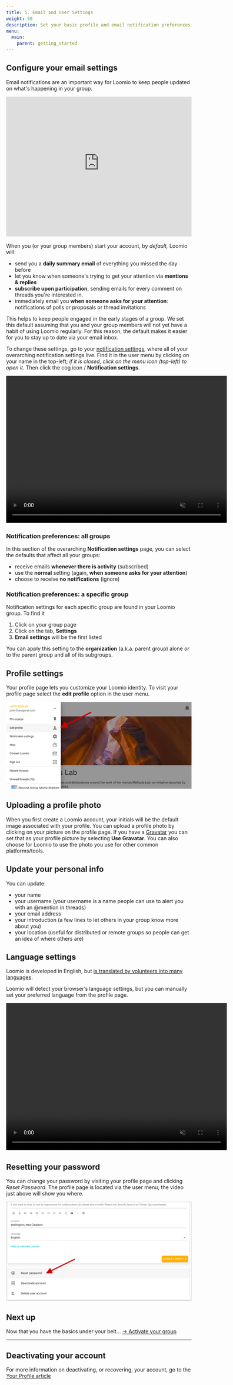 ```yaml
---
title: 5. Email and User Settings
weight: 50
description: Set your basic profile and email notification preferences.
menu:
  main:
    parent: getting_started
---
```


## Configure your email settings

Email notifications are an important way for Loomio to keep people updated on what's happening in your group.

<iframe width="100%" height="380px" src="https://www.youtube-nocookie.com/embed/np02ObWLpJM" frameborder="0" allowfullscreen></iframe>

When you (or your group members) start your account, by _default,_ Loomio will:

- send you a **daily summary email** of everything you missed the day before
- let you know when someone's trying to get your attention via **mentions & replies**
- **subscribe upon participation**, sending emails for every comment on threads you're interested in.
- immediately email you **when someone asks for your attention**: notifications of polls or proposals or thread invitations

This helps to keep people engaged in the early stages of a group. We set this default assuming that you and your group members will not yet have a habit of using Loomio regularly. For this reason, the default makes it easier for you to stay up to date via your email inbox.

To change these settings, go to your [notification settings](https://www.loomio.org/email_preferences), where all of your overarching notification settings live. Find it in the user menu by clicking on your name in the top-left; _if it is closed, click on the menu icon (top-left) to open it._ Then click the cog icon / **Notification settings**.

<video width="600" height="400" playsinline muted loop controls>
<source src="change_notifications.mp4" type="video/mp4">
</video>

### Notification preferences: all groups

In this section of the overarching **Notification settings** page, you can select the defaults that affect all your groups:

- receive emails **whenever there is activity** (subscribed)
- use the **normal** setting (again, **when someone asks for your attention**)
- choose to receive **no notifications** (ignore)

### Notification preferences: a specific group

Notification settings for each specific group are found in your Loomio group. To find it

1. Click on your group page
2. Click on the tab, **Settings**
3. **Email settings** will be the first listed

You can apply this setting to the **organization** (a.k.a. parent group) alone _or_ to the parent group and all of its subgroups.

## Profile settings

Your profile page lets you customize your Loomio identity. To visit your profile page select the **edit profile** option in the user menu.

![](edit_profile.png)

## Uploading a profile photo
When you first create a Loomio account, your initials will be the default image associated with your profile. You can upload a profile photo by clicking on your picture on the profile page. If you have a [Gravatar](https://en.gravatar.com/) you can set that as your profile picture by selecting **Use Gravatar**. You can also choose for Loomio to use the photo you use for other common platforms/tools.

## Update your personal info

You can update:

* your name
* your username (your username is a name people can use to alert you with an @mention in threads)
* your email address
* your introduction (a few lines to let others in your group know more about you)
* your location (useful for distributed or remote groups so people can get an idea of where others are)

## Language settings
Loomio is developed in English, but [is translated by volunteers into many languages](https://www.loomio.org/g/cpaM3Hsv/loomio-community-translation).

Loomio will detect your browser’s language settings, but you can manually set your preferred language from the profile page.

<video width="600" height="400" playsinline muted loop controls>
<source src="change_language.mp4" type="video/mp4">
</video>

## Resetting your password
You can change your password by visiting your profile page and clicking _Reset Password_. The profile page is located via the user menu; the video just above will show you where.

![](reset_password.png)

## Next up

Now that you have the basics under your belt... [→ Activate your group](../activating)

---

## Deactivating your account

For more information on deactivating, or recovering, your account, go to the [Your Profile article](/en/user_manual/users/user_profile)
